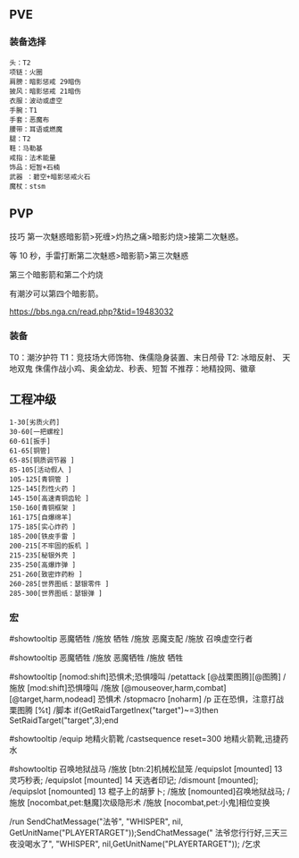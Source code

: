 ## PVE

### 装备选择

```
头：T2
项链：火圈
肩膀：暗影惩戒 29暗伤
披风：暗影惩戒 21暗伤
衣服：波动或虚空
手腕：T1
手套：恶魔布
腰带：耳语或燃魔
腿：T2
鞋：马勒基
戒指：法术能量
饰品：短暂+石楠
武器 ：碧空+暗影惩戒火石
魔杖：stsm
```

## PVP

技巧
第一次魅惑暗影箭>死缠>灼热之痛>暗影灼烧>接第二次魅惑。

等 10 秒，手雷打断第二次魅惑>暗影箭>第三次魅惑

第三个暗影箭和第二个灼烧

有潮汐可以第四个暗影箭。

https://bbs.nga.cn/read.php?&tid=19483032

### 装备

T0：潮汐护符
T1：竞技场大师饰物、侏儒隐身装置、末日颅骨
T2: 冰暗反射、 天地双鬼 侏儒作战小鸡、奥金幼龙、秒表、短暂
不推荐：地精投网、徽章



## 工程冲级

```
1-30[劣质火药]
30-60[一把螺栓]
60-61[扳手]
61-65[铜管]
65-85[铜质调节器 ]
85-105[活动假人 ]
105-125[青铜管 ]
125-145[烈性火药 ]
145-150[高速青铜齿轮 ]
150-160[青铜框架 ]
161-175[自爆绵羊]
175-185[实心炸药 ]
185-200[铁皮手雷 ]
200-215[不牢固的扳机 ]
215-235[秘银外壳 ]
235-250[高爆炸弹 ]
251-260[致密炸药粉 ]
260-285[世界图纸：瑟银零件 ]
285-300[世界图纸：瑟银弹 ]
```

### 宏

#showtooltip 恶魔牺牲
/施放 牺牲
/施放 恶魔支配
/施放 召唤虚空行者

#showtooltip 恶魔牺牲
/施放 恶魔牺牲
/施放 牺牲

#showtooltip [nomod:shift]恐惧术;恐惧嚎叫
/petattack [@战栗图腾][@图腾]
/施放 [mod:shift]恐惧嚎叫
/施放 [@mouseover,harm,combat][@target,harm,nodead] 恐惧术
/stopmacro [noharm]
/p 正在恐惧，注意打战栗图腾 [%t]
/脚本 if(GetRaidTargetInex("target")~=3)then SetRaidTarget("target",3);end

#showtooltip
/equip 地精火箭靴
/castsequence reset=300 地精火箭靴,迅捷药水

#showtooltip 召唤地狱战马
/施放 [btn:2]机械松鼠笼
/equipslot [mounted] 13 灵巧秒表;
/equipslot [mounted] 14 天选者印记;
/dismount [mounted];
/equipslot [nomounted] 13 棍子上的胡萝卜;
/施放 [nomounted]召唤地狱战马;
/施放 [nocombat,pet:魅魔]次级隐形术
/施放 [nocombat,pet:小鬼]相位变换

/run SendChatMessage("法爷", "WHISPER", nil, GetUnitName("PLAYERTARGET"));SendChatMessage(" 法爷您行行好,三天三夜没喝水了", "WHISPER", nil,GetUnitName("PLAYERTARGET"));
/乞求
